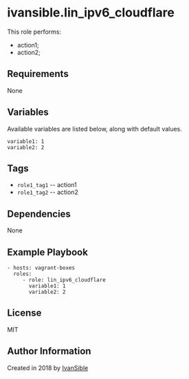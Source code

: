 # ivansible.lin_ipv6_cloudflare

This role performs:
 - action1;
 - action2;


## Requirements

None


## Variables

Available variables are listed below, along with default values.

    variable1: 1
    variable2: 2


## Tags

- `role1_tag1` -- action1
- `role1_tag2` -- action2


## Dependencies

None


## Example Playbook

    - hosts: vagrant-boxes
      roles:
         - role: lin_ipv6_cloudflare
           variable1: 1
           variable2: 2


## License

MIT

## Author Information

Created in 2018 by [IvanSible](https://github.com/ivansible)
